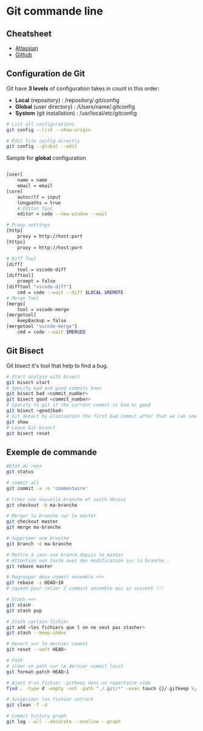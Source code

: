 # Git commande line

## Cheatsheet

- [Atlassian](https://www.atlassian.com/git/tutorials/atlassian-git-cheatsheet)
- [Github](https://github.github.com/training-kit/downloads/github-git-cheat-sheet.pdf)

## Configuration de Git

Git have **3 levels** of configuration takes in count in this order:

- **Local** (repository) : /repository/.git/config
- **Global** (user directory) : /Users/name/.gitconfig
- **System** (git installation) : /usr/local/etc/gitconfig

```sh
# List all configurations
git config --list --show-origin

# Edit file config directly
git config --global --edit
```

Sample for **global** configuration

```sh

[user]
    name = name
    email = email
[core]
    autocrlf = input
    longpaths = true
    # Editor Tool
    editor = code --new-window --wait

# Proxy settings
[http]
    proxy = http://host:port
[https]
    proxy = http://host:port

# Diff Tool
[diff]
    tool = vscode-diff
[difftool]
    prompt = false
[difftool "vscode-diff"]
    cmd = code --wait --diff $LOCAL $REMOTE
# Merge Tool
[merge]
    tool = vscode-merge
[mergetool]
    keepBackup = false
[mergetool "vscode-merge"]
    cmd = code --wait $MERGED

```

## Git Bisect

Git bisect it's tool that help to find a bug.

```sh
# Start analyse with bisect
git bisect start
# Specify bad and good commits kown
git bisect bad <commit_number>
git bisect good <commit_number>
# Specify to git if the current commit is bad or good
git bisect <good|bad>
# Git detect by elimination the first bad commit after that we can see the bad commit
git show
# Leave Git bisect
git bisect reset
```

## Exemple de commande

```sh
#Etat du repo
git status

# commit all
git commit -a -m 'commentaire'

# Créer une nouvelle branche et swith dessus
git checkout -b ma-branche

# Merger la branche sur le master
git checkout master
git merge ma-branche

# Supprimer une branche
git branch -d ma-branche

# Mettre à jour une branch depuis le master
# Attention non testé avec des modification sur la branche..
git rebase master

# Regrouper deux commit ensemble <<<
git rebase -i HEAD~10
# squash pour relier 2 commint ensemble qui se suivent !!!

# Stash <<<
git stash
git stash pop

# Stash certain fichier
git add <les fichiers que l on ne veut pas stasher>
git stash --keep-index

# Revert sur le dernier commit
git reset --soft HEAD~

# Path
# créer un path sur le dernier commit local
git format-patch HEAD~1

# Ajout d'un fichier .gitkeep dans un repertoire vide
find . -type d -empty -not -path "./.git/*" -exec touch {}/.gitkeep \;

# Surpprimer les fichier untrack
git clean -f -d

# Commit history graph
git log --all --decorate --oneline --graph

```
